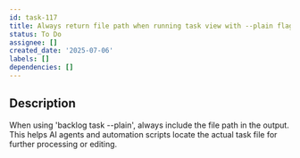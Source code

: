 ```yaml
---
id: task-117
title: Always return file path when running task view with --plain flag
status: To Do
assignee: []
created_date: '2025-07-06'
labels: []
dependencies: []
---
```


## Description

When using 'backlog task <task-id> --plain', always include the file path in the output. This helps AI agents and automation scripts locate the actual task file for further processing or editing.
